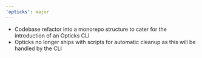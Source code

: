 ```yaml
---
'opticks': major
---
```


- Codebase refactor into a monorepo structure to cater for the introduction of an Opticks CLI
- Opticks no longer ships with scripts for automatic cleanup as this will be handled by the CLI
